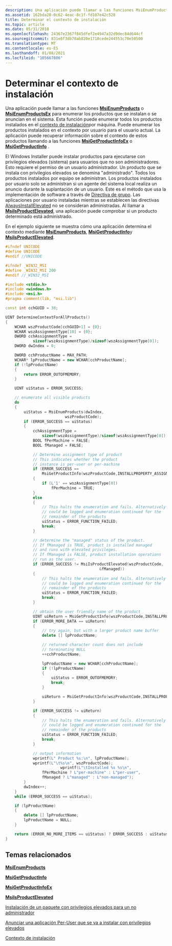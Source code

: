```yaml
---
description: Una aplicación puede llamar a las funciones MsiEnumProducts o MsiEnumProductsEx para enumerar los productos que se instalan o se anuncian en el sistema.
ms.assetid: 162bda20-0c62-4eac-8c1f-fd107e42c528
title: Determinar el contexto de instalación
ms.topic: article
ms.date: 05/31/2018
ms.openlocfilehash: 24367e2367f845dfef2e4947a32d9dec84d644cf
ms.sourcegitcommit: 831e8f3db78ab820e1710cede244553c70e50500
ms.translationtype: MT
ms.contentlocale: es-ES
ms.lasthandoff: 01/08/2021
ms.locfileid: "105667806"
---
```

# <a name="determining-installation-context"></a>Determinar el contexto de instalación

Una aplicación puede llamar a las funciones [**MsiEnumProducts**](/windows/desktop/api/Msi/nf-msi-msienumproductsa) o [**MsiEnumProductsEx**](/windows/desktop/api/Msi/nf-msi-msienumproductsexa) para enumerar los productos que se instalan o se anuncian en el sistema. Esta función puede enumerar todos los productos instalados en el [contexto de instalación](installation-context.md)por máquina. Puede enumerar los productos instalados en el contexto por usuario para el usuario actual. La aplicación puede recuperar información sobre el contexto de estos productos llamando a las funciones [**MsiGetProductInfoEx**](/windows/desktop/api/Msi/nf-msi-msigetproductinfoexa) o [**MsiGetProductInfo**](/windows/desktop/api/Msi/nf-msi-msigetproductinfoa) .

El Windows Installer puede instalar productos para ejecutarse con privilegios elevados (sistema) para usuarios que no son administradores. Esto requiere el permiso de un usuario administrador. Un producto que se instala con privilegios elevados se denomina "administrado". Todos los productos instalados por equipo se administran. Los productos instalados por usuario solo se administran si un agente del sistema local realiza un anuncio durante la suplantación de un usuario. Este es el método que usa la implementación de software a través de [Directiva de grupo](/previous-versions/windows/desktop/Policy/group-policy-start-page). Las aplicaciones por usuario instaladas mientras se establecen las directivas [AlwaysInstallElevated](alwaysinstallelevated.md) no se consideran administradas. Al llamar a [**MsiIsProductElevated**](/windows/desktop/api/Msi/nf-msi-msiisproductelevateda), una aplicación puede comprobar si un producto determinado está administrado.

En el ejemplo siguiente se muestra cómo una aplicación determina el contexto mediante [**MsiEnumProducts**](/windows/desktop/api/Msi/nf-msi-msienumproductsa), [**MsiGetProductInfo**](/windows/desktop/api/Msi/nf-msi-msigetproductinfoa)y [**MsiIsProductElevated**](/windows/desktop/api/Msi/nf-msi-msiisproductelevateda).


```C++
#ifndef UNICODE
#define UNICODE
#endif //UNICODE

#ifndef _WIN32_MSI
#define _WIN32_MSI 200
#endif //_WIN32_MSI

#include <stdio.h>
#include <windows.h>
#include <msi.h>
#pragma comment(lib, "msi.lib")

const int cchGUID = 38;

UINT DetermineContextForAllProducts()
{
    WCHAR wszProductCode[cchGUID+1] = {0};
    WCHAR wszAssignmentType[10] = {0};
    DWORD cchAssignmentType = 
            sizeof(wszAssignmentType)/sizeof(wszAssignmentType[0]);
    DWORD dwIndex = 0;

    DWORD cchProductName = MAX_PATH;
    WCHAR* lpProductName = new WCHAR[cchProductName];
    if (!lpProductName)
    {
        return ERROR_OUTOFMEMORY;
    }

    UINT uiStatus = ERROR_SUCCESS;

    // enumerate all visible products
    do
    {
        uiStatus = MsiEnumProducts(dwIndex,
                          wszProductCode);
        if (ERROR_SUCCESS == uiStatus)
        {
            cchAssignmentType = 
                sizeof(wszAssignmentType)/sizeof(wszAssignmentType[0]);
            BOOL fPerMachine = FALSE;
            BOOL fManaged = FALSE;

            // Determine assignment type of product
            // This indicates whether the product
            // instance is per-user or per-machine
            if (ERROR_SUCCESS == 
                MsiGetProductInfo(wszProductCode,INSTALLPROPERTY_ASSIGNMENTTYPE,wszAssignmentType,&cchAssignmentType))
            {
                if (L'1' == wszAssignmentType[0])
                    fPerMachine = TRUE;
            }
            else
            {
                // This halts the enumeration and fails. Alternatively the error
                // could be logged and enumeration continued for the
                // remainder of the products
                uiStatus = ERROR_FUNCTION_FAILED;
                break;
            }

            // determine the "managed" status of the product.
            // If fManaged is TRUE, product is installed managed
            // and runs with elevated privileges.
            // If fManaged is FALSE, product installation operations
            // run as the user.
            if (ERROR_SUCCESS != MsiIsProductElevated(wszProductCode,
                                         &fManaged))
            {
                // This halts the enumeration and fails. Alternatively the error
                // could be logged and enumeration continued for the
                // remainder of the products
                uiStatus = ERROR_FUNCTION_FAILED;
                break;
            }

            // obtain the user friendly name of the product
            UINT uiReturn = MsiGetProductInfo(wszProductCode,INSTALLPROPERTY_PRODUCTNAME,lpProductName,&cchProductName);
            if (ERROR_MORE_DATA == uiReturn)
            {
                // try again, but with a larger product name buffer
                delete [] lpProductName;

                // returned character count does not include
                // terminating NULL
                ++cchProductName;

                lpProductName = new WCHAR[cchProductName];
                if (!lpProductName)
                {
                    uiStatus = ERROR_OUTOFMEMORY;
                    break;
                }

                uiReturn = MsiGetProductInfo(wszProductCode,INSTALLPROPERTY_PRODUCTNAME,lpProductName,&cchProductName);
            }

            if (ERROR_SUCCESS != uiReturn)
            {
                // This halts the enumeration and fails. Alternatively the error
                // could be logged and enumeration continued for the
                // remainder of the products
                uiStatus = ERROR_FUNCTION_FAILED;
                break;
            }

            // output information
            wprintf(L" Product %s:\n", lpProductName);
            wprintf(L"\t%s\n", wszProductCode);
                        wprintf(L"\tInstalled %s %s\n", 
                fPerMachine ? L"per-machine" : L"per-user",
                fManaged ? L"managed" : L"non-managed");
        }
        dwIndex++;
    }
    while (ERROR_SUCCESS == uiStatus);

    if (lpProductName)
    {
        delete [] lpProductName;
        lpProductName = NULL;
    }

    return (ERROR_NO_MORE_ITEMS == uiStatus) ? ERROR_SUCCESS : uiStatus;
}
```



## <a name="related-topics"></a>Temas relacionados

<dl> <dt>

[**MsiEnumProducts**](/windows/desktop/api/Msi/nf-msi-msienumproductsa)
</dt> <dt>

[**MsiGetProductInfo**](/windows/desktop/api/Msi/nf-msi-msigetproductinfoa)
</dt> <dt>

[**MsiGetProductInfoEx**](/windows/desktop/api/Msi/nf-msi-msigetproductinfoexa)
</dt> <dt>

[**MsiIsProductElevated**](/windows/desktop/api/Msi/nf-msi-msiisproductelevateda)
</dt> <dt>

[Instalación de un paquete con privilegios elevados para un no administrador](installing-a-package-with-elevated-privileges-for-a-non-admin.md)
</dt> <dt>

[Anunciar una aplicación Per-User que se va a instalar con privilegios elevados](advertising-a-per-user-application-to-be-installed-with-elevated-privileges.md)
</dt> <dt>

[Contexto de instalación](installation-context.md)
</dt> </dl>

 

 
